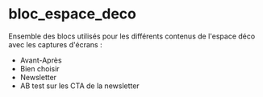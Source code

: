 ﻿# bloc_espace_deco

Ensemble des blocs utilisés pour les différents contenus de l'espace déco avec les captures d'écrans : 
- Avant-Après
- Bien choisir
- Newsletter
- AB test sur les CTA de la newsletter
